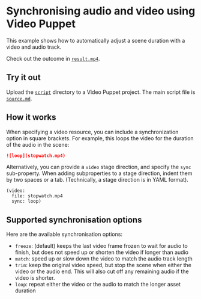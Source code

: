 # Synchronising audio and video using Video Puppet  

This example shows how to automatically adjust a scene duration with a video and audio track. 

Check out the outcome in [`result.mp4`](result.mp4).

## Try it out

Upload the [`script`](script) directory to a Video Puppet project. The main script file is [`source.md`](script/source.md).

## How it works

When specifying a video resource, you can include a synchronization option in square brackets. For example, this loops the video for the duration of the audio in the scene:

```md
![loop](stopwatch.mp4)
```

Alternatively, you can provide a `video` stage direction, and specify the `sync` sub-property. When adding subproperties to a stage direction, indent them by two spaces or a tab. (Technically, a stage direction is in YAML format).

```
(video:
  file: stopwatch.mp4
  sync: loop)
```

## Supported synchronisation options

Here are the available synchronisation options:

* `freeze`: (default) keeps the last video frame frozen to wait for audio to finish, but does not speed up or shorten the video if longer than audio
* `match`: speed up or slow down the video to match the audio track length
* `trim`: keep the original video speed, but stop the scene when either the video or the audio end. This will also cut off any remaining audio if the video is shorter.
* `loop`: repeat either the video or the audio to match the longer asset duration

